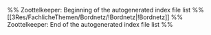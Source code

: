 %% Zoottelkeeper: Beginning of the autogenerated index file list  %%
 [[3Res/FachlicheThemen/Bordnetz/!Bordnetz|!Bordnetz]]
%% Zoottelkeeper: End of the autogenerated index file list  %%
